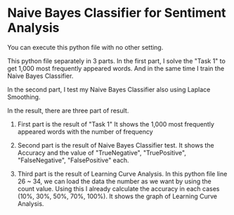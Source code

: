 # Naive Bayes Classifier for Sentiment Analysis

You can execute this python file with no other setting.

This python file separately in 3 parts.
In the first part, I solve the "Task 1" to get 1,000 most frequently appeared words. And in the same time I train the Naive Bayes Classifier.

In the second part, I test my Naive Bayes Classifier also using Laplace Smoothing.

In the result, there are three part of result.

1. First part is the result of "Task 1" It shows the 1,000 most frequently appeared words with the number of frequency

2. Second part is the result of Naive Bayes Classifier test. It shows the Accuracy and the value of "TrueNegative", "TruePositive", "FalseNegative", "FalsePositive" each.

3. Third part is the result of Learning Curve Analysis. In this python file line 26 ~ 34, we can load the data the number as we want by using the count value. Using this I already calculate the accuracy in each cases (10%, 30%, 50%, 70%, 100%). It shows the graph of Learning Curve Analysis.
